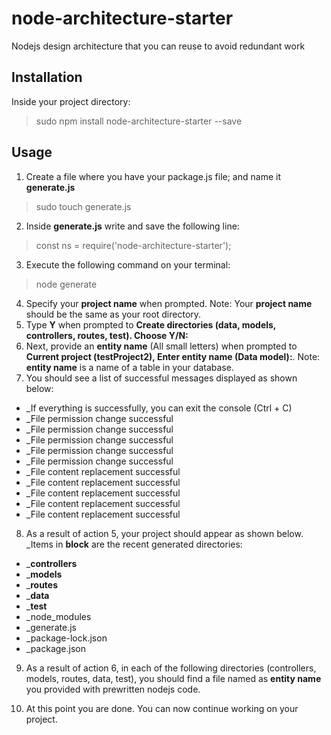 # node-architecture-starter
Nodejs design architecture that you can reuse to avoid redundant work 
## Installation
Inside your project directory:
> sudo npm install node-architecture-starter --save
## Usage
1. Create a file where you have your package.js file; and name it __generate.js__
> sudo touch generate.js
2. Inside __generate.js__ write and save the following line:
> const ns = require('node-architecture-starter');
3. Execute the following command on your terminal:
> node generate
4. Specify your __project name__ when prompted. Note: Your __project name__ should be the same as your root directory.
5. Type __Y__ when prompted to __Create directories (data, models, controllers, routes, test). Choose Y/N:__
6. Next, provide an __entity name__ (All small letters) when prompted to __Current project (testProject2), Enter entity name (Data model):__. Note: __entity name__ is a name of a table in your database.
7. You should see a list of successful messages displayed as shown below:
* _If everything is successfully, you can exit the console (Ctrl + C)
* _File permission change successful
* _File permission change successful
* _File permission change successful
* _File permission change successful
* _File permission change successful
* _File content replacement successful
* _File content replacement successful
* _File content replacement successful
* _File content replacement successful
* _File content replacement successful

8. As a result of action 5, your project should appear as shown below. _Items in __block__ are the recent generated directories:
* ___controllers__ 
* ___models__
* ___routes__
* ___data__ 
* ___test__
* _node_modules
* _generate.js 
* _package-lock.json
* _package.json

9. As a result of action 6, in each of the following directories (controllers, models, routes, data, test), you should find a file named as __entity name__ you provided with prewritten nodejs code.

10. At this point you are done. You can now continue working on your project.
 

